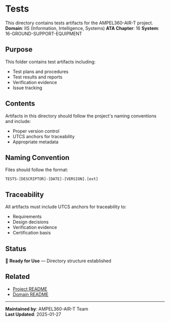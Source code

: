 # Tests
This directory contains tests artifacts for the AMPEL360-AIR-T project.
**Domain**: IIS (Information, Intelligence, Systems)
**ATA Chapter**: 16
**System**: 16-GROUND-SUPPORT-EQUIPMENT

## Purpose
This folder contains test artifacts including:
- Test plans and procedures
- Test results and reports
- Verification evidence
- Issue tracking

## Contents
Artifacts in this directory should follow the project's naming conventions and include:
- Proper version control
- UTCS anchors for traceability
- Appropriate metadata

## Naming Convention
Files should follow the format:
```
TESTS-[DESCRIPTOR]-[DATE]-[VERSION].[ext]
```

## Traceability
All artifacts must include UTCS anchors for traceability to:
- Requirements
- Design decisions
- Verification evidence
- Certification basis

## Status
🚧 **Ready for Use** — Directory structure established

## Related
- [Project README](../../README.md)
- [Domain README](../../../README.md)

---
**Maintained by**: AMPEL360-AIR-T Team  
**Last Updated**: 2025-01-27
